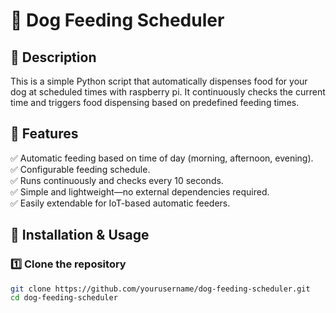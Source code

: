 # 🐶 Dog Feeding Scheduler  

## 📌 Description  
This is a simple Python script that automatically dispenses food for your dog at scheduled times with raspberry pi. It continuously checks the current time and triggers food dispensing based on predefined feeding times.  

## 🔧 Features  
✅ Automatic feeding based on time of day (morning, afternoon, evening).  
✅ Configurable feeding schedule.  
✅ Runs continuously and checks every 10 seconds.  
✅ Simple and lightweight—no external dependencies required.  
✅ Easily extendable for IoT-based automatic feeders.  

## 🚀 Installation & Usage  

### 1️⃣ Clone the repository  
```bash
git clone https://github.com/yourusername/dog-feeding-scheduler.git
cd dog-feeding-scheduler
